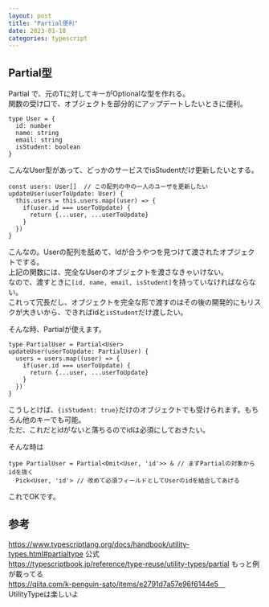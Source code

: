 ```yaml
---
layout: post
title: "Partial便利"
date: 2023-01-18
categories: typescript
---
```


## Partial型

  Partial<T> で、元のTに対してキーがOptionalな型を作れる。  
  関数の受け口で、オブジェクトを部分的にアップデートしたいときに便利。
  
  ```
  type User = {
    id: number
    name: string
    email: string
    isStudent: boolean
  }
  ```
  こんなUser型があって、どっかのサービスでisStudentだけ更新したいとする。
  ```
  const users: User[]  // この配列の中の一人のユーザを更新したい
  updateUser(userToUpdate: User) {
    this.users = this.users.map((user) => {
      if(user.id === userToUpdate) {
        return {...user, ...userToUpdate}
      }
    })
  }
  ```
  こんなの。Userの配列を舐めて、Idが合うやつを見つけて渡されたオブジェクトでする。  
  上記の関数には、完全なUserのオブジェクトを渡さなきゃいけない。  
  なので、渡すときに`[id, name, email, isStudent]`を持っていなければならない。  
  これって冗長だし、オブジェクトを完全な形で渡すのはその後の開発的にもリスクが大きいから、できればidと`isStudent`だけ渡したい。
  
  そんな時、Partialが使えます。
  ```
  type PartialUser = Partial<User>
  updateUser(userToUpdate: PartialUser) {
    users = users.map((user) => {
      if(user.id === userToUpdate) {
        return {...user, ...userToUpdate}
      }
    })
  }
  ```
  こうしとけば、`{isStudent: true}`だけのオブジェクトでも受けられます。もちろん他のキーでも可能。  
  ただ、これだとidがないと落ちるのでidは必須にしておきたい。
  
  そんな時は
  ```
  type PartialUser = Partial<Omit<User, 'id'>> & // まずPartialの対象からidを抜く
    Pick<User, 'id'> // 改めて必須フィールドとしてUserのidを結合してあげる
  ```
  これでOKです。

## 参考
  
  https://www.typescriptlang.org/docs/handbook/utility-types.html#partialtype 公式  
  https://typescriptbook.jp/reference/type-reuse/utility-types/partial もっと例が載ってる  
  https://qiita.com/k-penguin-sato/items/e2791d7a57e96f6144e5　 UtilityTypeは楽しいよ
